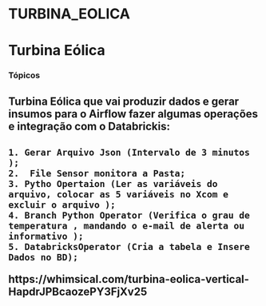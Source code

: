 # TURBINA_EOLICA
<h1>Turbina Eólica</h1> 

### Tópicos 

<h2>Turbina Eólica que vai produzir dados e gerar insumos para o Airflow fazer algumas operações  e integração com o Databrickis:<h2>

    1. Gerar Arquivo Json (Intervalo de 3 minutos );
    2.  File Sensor monitora a Pasta;
    3. Pytho Opertaion (Ler as variáveis do arquivo, colocar as 5 variáveis no Xcom e excluir o arquivo );
    4. Branch Python Operator (Verifica o grau de temperatura , mandando o e-mail de alerta ou informativo );
    5. DatabricksOperator (Cria a tabela e Insere Dados no BD);
    
  <link>https://whimsical.com/turbina-eolica-vertical-HapdrJPBcaozePY3FjXv25</link>
